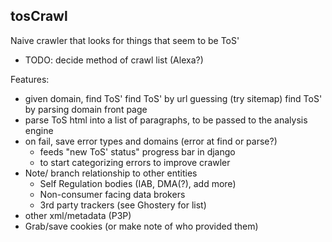 tosCrawl
--------

Naive crawler that looks for things that seem to be ToS'

 * TODO: decide method of crawl list (Alexa?)

Features:

 * given domain, find ToS'
    find ToS' by url guessing (try sitemap)
    find ToS' by parsing domain front page
 * parse ToS html into a list of paragraphs, to be passed to the analysis engine
 * on fail, save error types and domains (error at find or parse?)
    * feeds "new ToS' status" progress bar in django
    * to start categorizing errors to improve crawler
 * Note/ branch relationship to other entities
    * Self Regulation bodies (IAB, DMA(?), add more)
    * Non-consumer facing data brokers
    * 3rd party trackers (see Ghostery for list)
 * other xml/metadata (P3P)
 * Grab/save cookies (or make note of who provided them)

